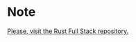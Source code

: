# Note

[Please, visit the Rust Full Stack repository.](https://github.com/steadylearner/Rust-Full-Stack/tree/master/blog)


